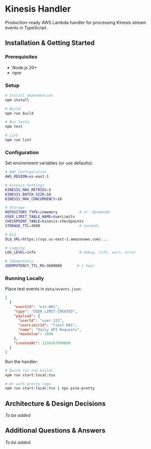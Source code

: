 # Kinesis Handler

Production-ready AWS Lambda handler for processing Kinesis stream events in TypeScript.

## Installation & Getting Started

### Prerequisites
- Node.js 20+
- npm

### Setup

```bash
# Install dependencies
npm install

# Build
npm run build

# Run tests
npm test

# Lint
npm run lint
```

### Configuration

Set environment variables (or use defaults):

```bash
# AWS Configuration
AWS_REGION=us-east-1

# Kinesis Settings
KINESIS_MAX_RETRIES=3
KINESIS_BATCH_SIZE=10
KINESIS_MAX_CONCURRENCY=10

# Storage
REPOSITORY_TYPE=inmemory          # or 'dynamodb'
USER_LIMIT_TABLE_NAME=UserLimits
CHECKPOINT_TABLE=kinesis-checkpoints
STORAGE_TTL=3600                  # seconds

# DLQ
DLQ_URL=https://sqs.us-east-1.amazonaws.com/...

# Logging
LOG_LEVEL=info                    # debug, info, warn, error

# Idempotency
IDEMPOTENCY_TTL_MS=3600000       # 1 hour
```

### Running Locally

Place test events in `data/events.json`:

```json
[
  {
    "eventId": "evt-001",
    "type": "USER_LIMIT_CREATED",
    "payload": {
      "userId": "user-123",
      "userLimitId": "limit-001",
      "name": "Daily API Requests",
      "maxValue": 1000
    },
    "createdAt": 1234567890000
  }
]
```

Run the handler:

```bash
# Quick run (no build)
npm run start:local:tsx

# Or with pretty logs
npm run start:local:tsx | npx pino-pretty
```

## Architecture & Design Decisions

*To be added*

## Additional Questions & Answers

*To be added*
